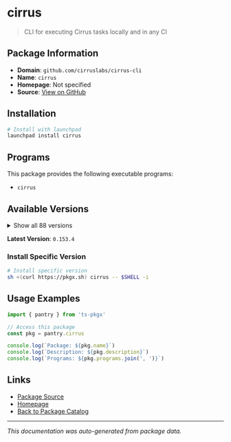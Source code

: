 # cirrus

> CLI for executing Cirrus tasks locally and in any CI

## Package Information

- **Domain**: `github.com/cirruslabs/cirrus-cli`
- **Name**: `cirrus`
- **Homepage**: Not specified
- **Source**: [View on GitHub](https://github.com/pkgxdev/pantry/tree/main/projects/github.com/cirruslabs/cirrus-cli/package.yml)

## Installation

```bash
# Install with launchpad
launchpad install cirrus
```

## Programs

This package provides the following executable programs:

- `cirrus`

## Available Versions

<details>
<summary>Show all 88 versions</summary>

- `0.153.4`, `0.153.3`, `0.153.2`, `0.153.1`, `0.153.0`
- `0.152.0`, `0.151.0`, `0.150.0`, `0.149.0`, `0.148.0`
- `0.147.0`, `0.146.0`, `0.145.3`, `0.145.2`, `0.145.1`
- `0.145.0`, `0.144.3`, `0.144.2`, `0.144.1`, `0.144.0`
- `0.143.3`, `0.143.2`, `0.143.1`, `0.143.0`, `0.142.1`
- `0.142.0`, `0.141.0`, `0.140.8`, `0.140.7`, `0.140.6`
- `0.140.5`, `0.140.4`, `0.140.3`, `0.140.2`, `0.140.1`
- `0.140.0`, `0.139.2`, `0.139.1`, `0.139.0`, `0.138.3`
- `0.138.2`, `0.138.1`, `0.138.0`, `0.137.4`, `0.137.3`
- `0.137.2`, `0.137.1`, `0.137.0`, `0.136.0`, `0.135.0`
- `0.134.0`, `0.133.2`, `0.133.1`, `0.133.0`, `0.132.0`
- `0.131.2`, `0.131.1`, `0.131.0`, `0.130.2`, `0.130.1`
- `0.130.0`, `0.129.1`, `0.129.0`, `0.128.0`, `0.127.1`
- `0.127.0`, `0.126.1`, `0.126.0`, `0.125.1`, `0.125.0`
- `0.124.3`, `0.124.2`, `0.124.1`, `0.123.0`, `0.122.4`
- `0.122.3`, `0.122.2`, `0.122.1`, `0.122.0`, `0.121.0`
- `0.120.6`, `0.120.5`, `0.120.4`, `0.120.3`, `0.120.2`
- `0.120.1`, `0.120.0`, `0.119.1`

</details>

**Latest Version**: `0.153.4`

### Install Specific Version

```bash
# Install specific version
sh <(curl https://pkgx.sh) cirrus -- $SHELL -i
```

## Usage Examples

```typescript
import { pantry } from 'ts-pkgx'

// Access this package
const pkg = pantry.cirrus

console.log(`Package: ${pkg.name}`)
console.log(`Description: ${pkg.description}`)
console.log(`Programs: ${pkg.programs.join(', ')}`)
```

## Links

- [Package Source](https://github.com/pkgxdev/pantry/tree/main/projects/github.com/cirruslabs/cirrus-cli/package.yml)
- [Homepage](#)
- [Back to Package Catalog](../../../package-catalog.md)

---

*This documentation was auto-generated from package data.*
